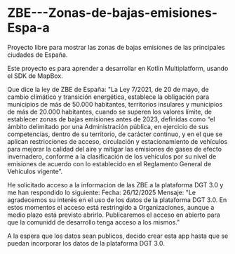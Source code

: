 # ZBE---Zonas-de-bajas-emisiones-Espa-a
Proyecto libre para mostrar las zonas de bajas emisiones de las principales ciudades de España.

Este proyecto es para aprender a desarrollar en Kotlin Multiplatform, usando el SDK de MapBox.

Que dice la ley de ZBE de España:
"La Ley 7/2021, de 20 de mayo, de cambio climático y transición energética, establece la obligación para municipios de más de 50.000 habitantes, territorios insulares y municipios de más de 20.000 habitantes, cuando se superen los valores límite, de establecer zonas de bajas emisiones antes de 2023, definidas como “el ámbito delimitado por una Administración pública, en ejercicio de sus competencias, dentro de su territorio, de carácter continuo, y en el que se aplican restricciones de acceso, circulación y estacionamiento de vehículos para mejorar la calidad del aire y mitigar las emisiones de gases de efecto invernadero, conforme a la clasificación de los vehículos por su nivel de emisiones de acuerdo con lo establecido en el Reglamento General de Vehículos vigente”.

He solicitado acceso a la informacion de las ZBE a la plataforma DGT 3.0 y me han respondido lo siguiente:
Fecha: 26/12/2025
Mensaje: "Le agradecemos su interés en el uso de los datos de la plataforma DGT 3.0. En estos momentos el acceso está restringido a Organizaciones, aunque a medio plazo está previsto abrirlo. Publicaremos el acceso en abierto para que la comunidd de desarrollo tenga acceso a los mismos."

A la espera que los datos sean publicos, decido crear esta app hasta que se puedan incorporar los datos de la plataforma DGT 3.0.

 





